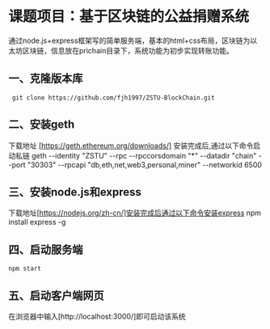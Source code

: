 # 课题项目：基于区块链的公益捐赠系统 #
  通过node.js+express框架写的简单服务端，基本的html+css布局，区块链为以太坊区块链，信息放在prichain目录下，系统功能为初步实现转账功能。

## 一、克隆版本库 ##
     git clone https://github.com/fjh1997/ZSTU-BlockChain.git
## 二、安装geth ##
  下载地址 [https://geth.ethereum.org/downloads/] 安装完成后,通过以下命令启动私链
     geth --identity "ZSTU"  --rpc  --rpccorsdomain "*" --datadir "chain" --port "30303"  --rpcapi "db,eth,net,web3,personal,miner"  --networkid 6500 
## 三、安装node.js和express ##
  下载地址[https://nodejs.org/zh-cn/]安装完成后通过以下命令安装express
     npm install express -g 
## 四、启动服务端 ##
    npm start
## 五、启动客户端网页 ##
  在浏览器中输入[http://localhost:3000/]即可启动该系统
